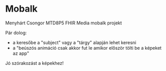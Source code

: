 # Mobalk
Menyhárt Csongor MTD8P5 FHIR Media mobalk projekt

Pár dolog: 
- a keresőbe a "subject" vagy a "tárgy" alapján lehet keresni
- a "beúszós animáció csak akkor fut le amikor először tölti be a képeket az app"

Jó szórakozást a képekhez!
